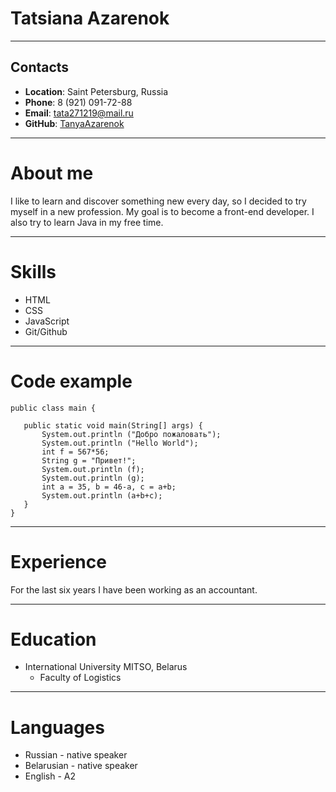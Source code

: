 # **Tatsiana Azarenok**
***
## **Contacts**

* **Location**: Saint Petersburg, Russia
* **Phone**: 8 (921) 091-72-88
* **Email**: tata271219@mail.ru
* **GitHub**: [TanyaAzarenok](https://github.com/TanyaAzarenok)
***
# **About me**
 I like to learn and discover something new every day,
so I decided to try myself in a new profession.
My goal is to become a front-end developer.
I also try to learn Java in my free time.
***
# **Skills**
* HTML
* CSS
* JavaScript
* Git/Github
***
# **Code example**
 ````
 public class main {

    public static void main(String[] args) {
        System.out.println ("Добро пожаловать");
        System.out.println ("Hello World");
        int f = 567*56;
        String g = "Привет!";
        System.out.println (f);
        System.out.println (g);
        int a = 35, b = 46-a, c = a+b;
        System.out.println (a+b+c);
    }
}
````
***
# **Experience**
For the last six years I have been working as an accountant.
***
# **Education**
* International University MITSO, Belarus
   + Faculty of Logistics
***
# **Languages**
* Russian - native speaker
* Belarusian - native speaker
* English - A2


